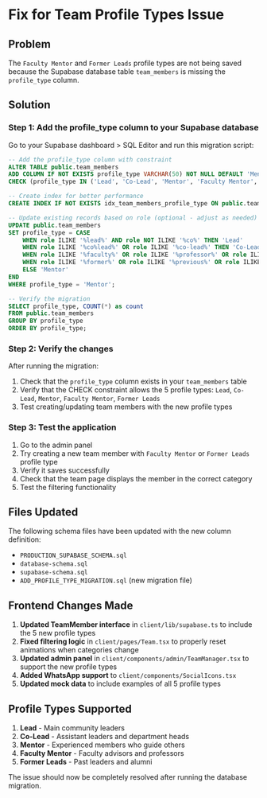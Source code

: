 # Fix for Team Profile Types Issue

## Problem
The `Faculty Mentor` and `Former Leads` profile types are not being saved because the Supabase database table `team_members` is missing the `profile_type` column.

## Solution

### Step 1: Add the profile_type column to your Supabase database

Go to your Supabase dashboard > SQL Editor and run this migration script:

```sql
-- Add the profile_type column with constraint
ALTER TABLE public.team_members 
ADD COLUMN IF NOT EXISTS profile_type VARCHAR(50) NOT NULL DEFAULT 'Mentor'
CHECK (profile_type IN ('Lead', 'Co-Lead', 'Mentor', 'Faculty Mentor', 'Former Leads'));

-- Create index for better performance
CREATE INDEX IF NOT EXISTS idx_team_members_profile_type ON public.team_members(profile_type);

-- Update existing records based on role (optional - adjust as needed)
UPDATE public.team_members 
SET profile_type = CASE 
    WHEN role ILIKE '%lead%' AND role NOT ILIKE '%co%' THEN 'Lead'
    WHEN role ILIKE '%co%lead%' OR role ILIKE '%co-lead%' THEN 'Co-Lead'
    WHEN role ILIKE '%faculty%' OR role ILIKE '%professor%' OR role ILIKE '%advisor%' THEN 'Faculty Mentor'
    WHEN role ILIKE '%former%' OR role ILIKE '%previous%' OR role ILIKE '%ex-%' THEN 'Former Leads'
    ELSE 'Mentor'
END
WHERE profile_type = 'Mentor';

-- Verify the migration
SELECT profile_type, COUNT(*) as count 
FROM public.team_members 
GROUP BY profile_type
ORDER BY profile_type;
```

### Step 2: Verify the changes

After running the migration:

1. Check that the `profile_type` column exists in your `team_members` table
2. Verify that the CHECK constraint allows the 5 profile types: `Lead`, `Co-Lead`, `Mentor`, `Faculty Mentor`, `Former Leads`
3. Test creating/updating team members with the new profile types

### Step 3: Test the application

1. Go to the admin panel
2. Try creating a new team member with `Faculty Mentor` or `Former Leads` profile type
3. Verify it saves successfully
4. Check that the team page displays the member in the correct category
5. Test the filtering functionality

## Files Updated

The following schema files have been updated with the new column definition:

- `PRODUCTION_SUPABASE_SCHEMA.sql`
- `database-schema.sql` 
- `supabase-schema.sql`
- `ADD_PROFILE_TYPE_MIGRATION.sql` (new migration file)

## Frontend Changes Made

1. **Updated TeamMember interface** in `client/lib/supabase.ts` to include the 5 new profile types
2. **Fixed filtering logic** in `client/pages/Team.tsx` to properly reset animations when categories change
3. **Updated admin panel** in `client/components/admin/TeamManager.tsx` to support the new profile types
4. **Added WhatsApp support** to `client/components/SocialIcons.tsx`
5. **Updated mock data** to include examples of all 5 profile types

## Profile Types Supported

1. **Lead** - Main community leaders
2. **Co-Lead** - Assistant leaders and department heads
3. **Mentor** - Experienced members who guide others
4. **Faculty Mentor** - Faculty advisors and professors
5. **Former Leads** - Past leaders and alumni

The issue should now be completely resolved after running the database migration.

